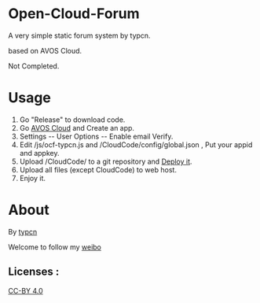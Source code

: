 Open-Cloud-Forum
================

A very simple static forum system by typcn.

based on AVOS Cloud. 

Not Completed.

Usage
================

1. Go "Release" to download code.
2. Go [AVOS Cloud](https://cn.avoscloud.com) and Create an app.
3. Settings -- User Options -- Enable email Verify.
4. Edit /js/ocf-typcn.js and /CloudCode/config/global.json , Put your appid and appkey.
5. Upload /CloudCode/ to a git repository and [Deploy it](https://cn.avoscloud.com/docs/cloud_code_guide.html#部署代码).
6. Upload all files (except CloudCode) to web host.
7. Enjoy it.


About
================
By [typcn](http://blog.eqoe.cn)

Welcome to follow my [weibo](http://weibo.com/typcn)

Licenses : 
-------------
[CC-BY 4.0](http://creativecommons.org/licenses/by/4.0/)
